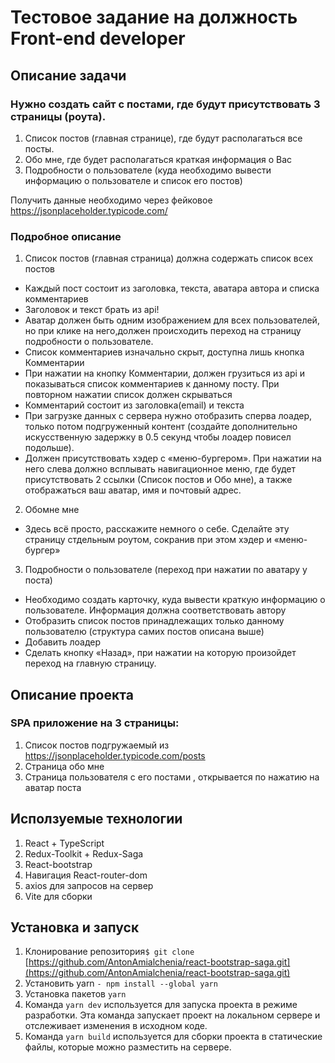# Тестовое задание на должность Front-end developer

## Описание задачи

### Нужно создать сайт с постами, где будут присутствовать 3 страницы (роута).

1. Cписок постов (главная странице), где будут располагаться все посты.
2. Обо мне, где будет располагаться краткая информация о Вас
3. Подробности о пользователе (куда необходимо вывести информацию о пользователе и список его постов)

Получить данные необходимо через фейковое
https://jsonplaceholder.typicode.com/

### Подробное описание

1. Список постов (главная страница) должна содержать список всех постов

- Каждый пост состоит из заголовка, текста, аватара автора и списка комментариев
- Заголовок и текст брать из арi!
- Аватар должен быть одним изображением для всех пользователей, но при клике на него,должен происходить переход на страницу подробности о пользователе.
- Список комментариев изначально скрыт, доступна лишь кнопка Комментарии
- При нажатии на кнопку Комментарии, должен грузиться из арi и показываться список комментариев к данному посту. При повторном нажатии список должен скрываться
- Комментарий состоит из заголовка(email) и текста
- При загрузке данных с сервера нужно отобразить сперва лоадер, только потом подгруженный контент (создайте дополнительно искусственную задержку в 0.5 секунд чтобы лоадер повисел подольше).
- Должен присутствовать хэдер с «меню-бургером». При нажатии на него слева должно всплывать навигационное меню, где будет присутствовать 2 ссылки (Список постов и Обо мне), а также отображаться ваш аватар, имя и почтовый адрес.

2. Обомне мне

- Здесь всё просто, расскажите немного о себе. Сделайте эту страницу стдельным роутом, сокранив при этом хэдер и «меню-бургер»

3. Подробности о пользователе (переход при нажатии по аватару у поста)

- Необходимо создать карточку, куда вывести краткую информацию о пользователе. Информация должна соответствовать автору
- Отобразить список постов принадлежащих только данному пользователю (структура самих постов описана выше)
- Добавить лоадер
- Сделать кнопку «Назад», при нажатии на которую произойдет переход на главную страницу.

## Описание проекта

### SPA приложение на 3 страницы:

1. Список постов подгружаемый из https://jsonplaceholder.typicode.com/posts
2. Страница обо мне
3. Страница пользователя с его постами , открывается по нажатию на аватар поста

## Исползуемые технологии

1. React + TypeScript
2. Redux-Toolkit + Redux-Saga
3. React-bootstrap
4. Навигация React-router-dom
5. axios для запросов на сервер
6. Vite для сборки

## Установка и запуск

1. Клонирование репозитория`$ git clone` [https://github.com/AntonAmialchenia/react-bootstrap-saga.git](https://github.com/AntonAmialchenia/react-bootstrap-saga.git)
2. Установить yarn `- npm install --global yarn`
3. Установка пакетов `yarn`
4. Команда `yarn dev` используется для запуска проекта в режиме разработки. Эта команда запускает проект на локальном сервере и отслеживает изменения в исходном коде.
5. Команда `yarn build` используется для сборки проекта в статические файлы, которые можно разместить на сервере.
